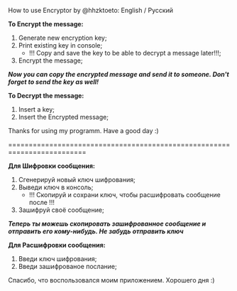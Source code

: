 How to use Encryptor by @hhzktoeto: English / Русский

**To Encrypt the message:**
1. Generate new encryption key;
2. Print existing key in console;
	- !!! Copy and save the key to be able to decrypt a message later!!!;
3. Encrypt the message;

***Now you can copy the encrypted message and send it to someone. Don't forget to send the key as well!***
	
**To Decrypt the message:**
1. Insert a key;
2. Insert the Encrypted message;

Thanks for using my programm. Have a good day :)

=========================================================================

**Для Шифровки сообщения:**
1. Сгенерируй новый ключ шифрования;
2. Выведи ключ в консоль;
	- !!! Скопируй и сохрани ключ, чтобы расшифровать сообщение после !!!
3. Зашифруй своё сообщение;

***Теперь ты можешь скопировать зашифрованное сообщение и отправить его кому-нибудь. Не забудь отправить ключ***
	
**Для Расшифровки сообщения:**
1. Введи ключ шифрования;
2. Введи зашифрованое послание;

Спасибо, что воспользовался моим приложением. Хорошего дня :)

